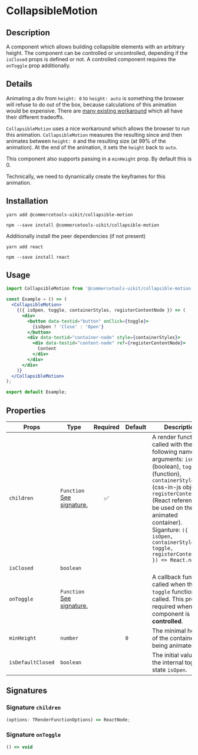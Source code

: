 <!-- THIS IS AN AUTOGENERATED FILE. DO NOT EDIT THIS FILE DIRECTLY. -->
<!-- This file is created by the `yarn generate-readme` script. -->

# CollapsibleMotion

## Description

A component which allows building collapsible elements with an arbitrary height. The component can be controlled or uncontrolled, depending if the `isClosed` props is defined or not. A controlled component requires the `onToggle` prop additionally.

## Details

Animating a div from `height: 0` to `height: auto` is something the browser will refuse to do out of the box, because calculations of this animation would be expensive.
There are [many existing workaround](https://css-tricks.com/using-css-transitions-auto-dimensions/) which all have their different tradeoffs.

`CollapsibleMotion` uses a nice workaround which allows the browser to run this animation. `CollapsibleMotion` measures the resulting since and then animates between `height: 0` and the resulting size (at 99% of the animation). At the end of the animation, it sets the `height` back to `auto`.

This component also supports passing in a `minHeight` prop. By default this is 0.

Technically, we need to dynamically create the keyframes for this animation.

## Installation

```
yarn add @commercetools-uikit/collapsible-motion
```

```
npm --save install @commercetools-uikit/collapsible-motion
```

Additionally install the peer dependencies (if not present)

```
yarn add react
```

```
npm --save install react
```

## Usage

```jsx
import CollapsibleMotion from '@commercetools-uikit/collapsible-motion';

const Example = () => (
  <CollapsibleMotion>
    {({ isOpen, toggle, containerStyles, registerContentNode }) => (
      <div>
        <button data-testid="button" onClick={toggle}>
          {isOpen ? 'Close' : 'Open'}
        </button>
        <div data-testid="container-node" style={containerStyles}>
          <div data-testid="content-node" ref={registerContentNode}>
            Content
          </div>
        </div>
      </div>
    )}
  </CollapsibleMotion>
);

export default Example;
```

## Properties

| Props             | Type                                                 | Required | Default | Description                                                                                                                                                                                                                                                                                                                        |
| ----------------- | ---------------------------------------------------- | :------: | ------- | ---------------------------------------------------------------------------------------------------------------------------------------------------------------------------------------------------------------------------------------------------------------------------------------------------------------------------------- |
| `children`        | `Function`<br/>[See signature.](#signature-children) |    ✅    |         | A render function, called with the following named arguments: `isOpen` (boolean), `toggle` (function),&#xA;`containerStyles` (css-in-js object), `registerContentNode` (React reference to be used on the animated container).&#xA;<br/>&#xA;Siganture: `({ isOpen, containerStyles, toggle, registerContentNode }) => React.node` |
| `isClosed`        | `boolean`                                            |          |         |                                                                                                                                                                                                                                                                                                                                    |
| `onToggle`        | `Function`<br/>[See signature.](#signature-onToggle) |          |         | A callback function called when the `toggle` function is called. This prop is required when the component is **controlled**.                                                                                                                                                                                                       |
| `minHeight`       | `number`                                             |          | `0`     | The minimal height of the container being animated.                                                                                                                                                                                                                                                                                |
| `isDefaultClosed` | `boolean`                                            |          |         | The initial value to the internal toggle state `isOpen`.                                                                                                                                                                                                                                                                           |

## Signatures

### Signature `children`

```ts
(options: TRenderFunctionOptions) => ReactNode;
```

### Signature `onToggle`

```ts
() => void
```
